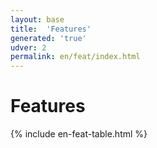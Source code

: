 ```yaml
---
layout: base
title:  'Features'
generated: 'true'
udver: 2
permalink: en/feat/index.html
---
```


# Features

{% include en-feat-table.html %}

